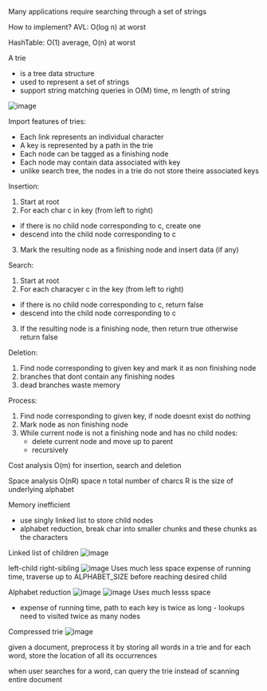 Many applications require searching through a set of strings

How to implement?
AVL: O(log n) at worst

HashTable: O(1) average, O(n) at worst

A trie
- is a tree data structure
- used to represent a set of strings
- support string matching queries in O(M) time, m length of string

![image](https://github.com/user-attachments/assets/b8b72194-9cf6-46ba-9c4d-8e048c24dc5f)

Import features of tries:
- Each link represents an individual character
- A key is represented by a path in the trie
- Each node can be tagged as a finishing node
- Each node may contain data associated with key
- unlike search tree, the nodes in a trie do not store theire associated keys

Insertion:
1. Start at root
2. For each char c in key (from left to right)
  - if there is no child node corresponding to c, create one
  - descend into the child node corresponding to c
3. Mark the resulting node as a finishing node and insert data (if any)

Search:
1. Start at root
2. For each characyer c in the key (from left to right)
  - if there is no child node corresponding to c, return false
  - descend into the child node corresponding to c
3. If the resulting node is a finishing node, then return true otherwise return false

Deletion:
1. Find node corresponding to given key and mark it as non finishing node
2. branches that dont contain any finishing nodes
3. dead branches waste memory

Process:
1. Find node corresponding to given key, if node doesnt exist do nothing
2. Mark node as non finishing node
3. While current node is not a finishing node and has no child nodes:
   - delete current node and move up to parent
   - recursively

Cost analysis
O(m) for insertion, search and deletion

Space analysis
O(nR) space
n total number of charcs
R is the size of underlying alphabet

Memory inefficient
- use singly linked list to store child nodes
- alphabet reduction, break char into smaller chunks and these chunks as the characters

Linked list of children
![image](https://github.com/user-attachments/assets/e14f5f8d-d75c-4e0d-8b9d-c86cbc8eecbb)

left-child right-sibling 
![image](https://github.com/user-attachments/assets/6220a7ba-04da-4e14-b7f5-1e8443cdf223)
Uses much less space
expense of running time, traverse up to ALPHABET_SIZE before reaching desired child

Alphabet reduction
![image](https://github.com/user-attachments/assets/266bf17a-fe8b-4f53-900c-ecc050d86233)
![image](https://github.com/user-attachments/assets/8dcdd47f-14f8-495c-a33d-d620da4b335b)
Uses much lesss space
- expense of running time, path to each key is twice as long - lookups need to visited twice as many nodes

Compressed trie
![image](https://github.com/user-attachments/assets/4fbf1213-d3af-4f69-9279-12e7cc726a7d)

given a document, preprocess it by storing all words in a trie
and for each word, store the location of all its occurrences

when user searches for a word, can query the trie instead of scanning entire document


